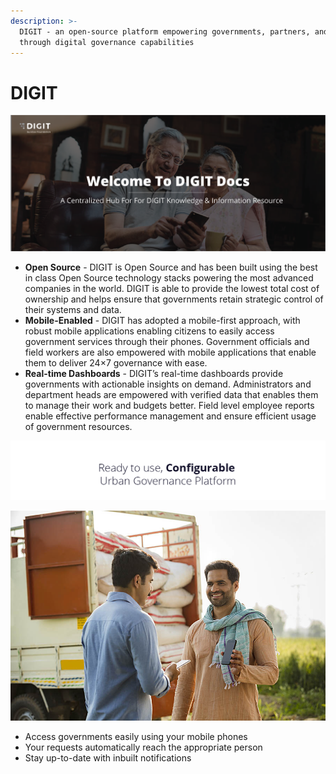 ```yaml
---
description: >-
  DIGIT - an open-source platform empowering governments, partners, and citizens
  through digital governance capabilities
---
```


# DIGIT

![](.gitbook/assets/digit-website-03.png)

* **Open Source** - DIGIT is Open Source and has been built using the best in class Open Source technology stacks powering the most advanced companies in the world. DIGIT is able to provide the lowest total cost of ownership and helps ensure that governments retain strategic control of their systems and data. 
* **Mobile-Enabled** - DIGIT has adopted a mobile-first approach, with robust mobile applications enabling citizens to easily access government services through their phones. Government officials and field workers are also empowered with mobile applications that enable them to deliver 24×7 governance with ease.
* **Real-time Dashboards** - DIGIT’s real-time dashboards provide governments with actionable insights on demand. Administrators and department heads are empowered with verified data that enables them to manage their work and budgets better. Field level employee reports enable effective performance management and ensure efficient usage of government resources.

![](.gitbook/assets/digit-website_-05.png)

![DIGIT - Enabling &amp; Empowering Citizens ](.gitbook/assets/220-sm769252.jpg)

* Access governments easily using your mobile phones
* Your requests automatically reach the appropriate person
* Stay up-to-date with inbuilt notifications







